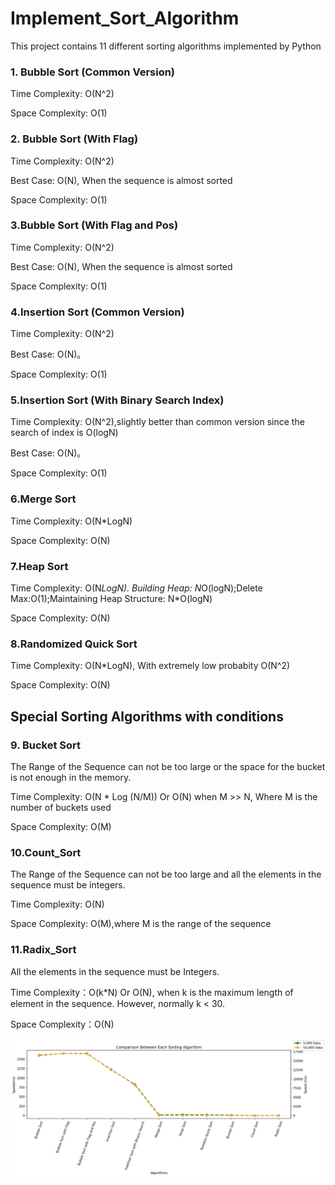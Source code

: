 # Implement_Sort_Algorithm

This project contains 11 different sorting algorithms implemented by Python 

### 1. Bubble Sort (Common Version)
  
  Time Complexity: O(N^2)

  Space Complexity: O(1)
  
### 2. Bubble Sort (With Flag)

  Time Complexity: O(N^2)
  
  Best Case: O(N), When the sequence is almost sorted
  
  Space Complexity: O(1)
  
### 3.Bubble Sort (With Flag and Pos)

  Time Complexity: O(N^2)
  
  Best Case: O(N), When the sequence is almost sorted
  
  Space Complexity: O(1)
  
### 4.Insertion Sort (Common Version)

  Time Complexity: O(N^2)
  
  Best Case: O(N)。

  Space Complexity: O(1)
  
### 5.Insertion Sort (With Binary Search Index)
   
  Time Complexity: O(N^2),slightly better than common version since the search of index is O(logN)
  
  Best Case: O(N)。

  Space Complexity: O(1)
  
### 6.Merge Sort
  
  Time Complexity: O(N*LogN)

  Space Complexity: O(N)
  
### 7.Heap Sort
  
  Time Complexity: O(N*LogN). Building Heap: N*O(logN);Delete Max:O(1);Maintaining Heap Structure: N*O(logN)

  Space Complexity: O(N)
  
### 8.Randomized Quick Sort
  
  Time Complexity: O(N*LogN), With extremely low probabity O(N^2)

  Space Complexity: O(N)

## Special Sorting Algorithms with conditions

### 9. Bucket Sort
  
  The Range of the Sequence can not be too large or the space for the bucket is not enough in the memory.
  
  Time Complexity: O(N * Log (N/M)) Or O(N) when M >> N, Where M is the number of buckets used
  
  Space Complexity: O(M)
  
### 10.Count_Sort
  
  The Range of the Sequence can not be too large and all the elements in the sequence must be integers.

  Time Complexity: O(N)

  Space Complexity: O(M),where M is the range of the sequence
  
### 11.Radix_Sort

  All the elements in the sequence must be Integers.
  
  Time Complexity：O(k*N) Or O(N), when k is the maximum length of element in the sequence. However, normally k < 30.

  Space Complexity：O(N)

![](comparison.jpg)
